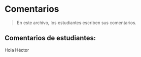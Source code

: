 # Comentarios

> En este archivo, los estudiantes escriben sus comentarios.

## Comentarios de estudiantes:

Hola Héctor






